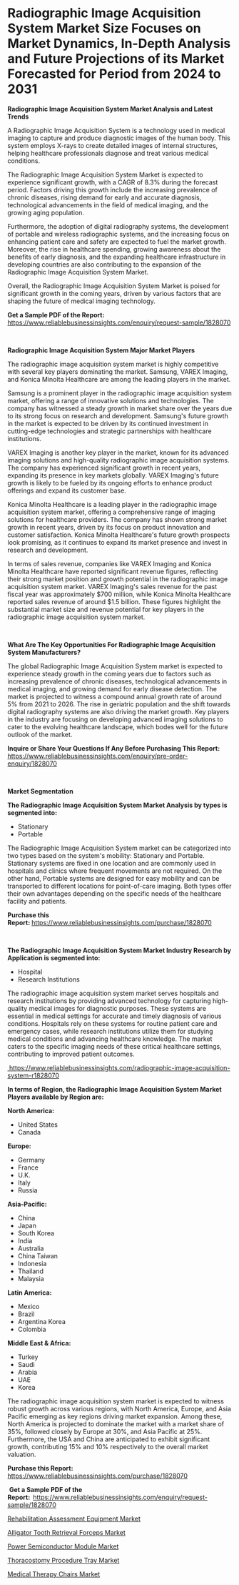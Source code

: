 <p><h1>Radiographic Image Acquisition System Market Size Focuses on Market Dynamics, In-Depth Analysis and Future Projections of its Market Forecasted for Period from 2024 to 2031</h1></p><p><strong>Radiographic Image Acquisition System Market Analysis and Latest Trends</strong></p>
<p><p>A Radiographic Image Acquisition System is a technology used in medical imaging to capture and produce diagnostic images of the human body. This system employs X-rays to create detailed images of internal structures, helping healthcare professionals diagnose and treat various medical conditions.</p><p>The Radiographic Image Acquisition System Market is expected to experience significant growth, with a CAGR of 8.3% during the forecast period. Factors driving this growth include the increasing prevalence of chronic diseases, rising demand for early and accurate diagnosis, technological advancements in the field of medical imaging, and the growing aging population.</p><p>Furthermore, the adoption of digital radiography systems, the development of portable and wireless radiographic systems, and the increasing focus on enhancing patient care and safety are expected to fuel the market growth. Moreover, the rise in healthcare spending, growing awareness about the benefits of early diagnosis, and the expanding healthcare infrastructure in developing countries are also contributing to the expansion of the Radiographic Image Acquisition System Market.</p><p>Overall, the Radiographic Image Acquisition System Market is poised for significant growth in the coming years, driven by various factors that are shaping the future of medical imaging technology.</p></p>
<p><strong>Get a Sample PDF of the Report:&nbsp;</strong> <a href="https://www.reliablebusinessinsights.com/enquiry/request-sample/1828070">https://www.reliablebusinessinsights.com/enquiry/request-sample/1828070</a></p>
<p>&nbsp;</p>
<p><strong>Radiographic Image Acquisition System Major Market Players</strong></p>
<p><p>The radiographic image acquisition system market is highly competitive with several key players dominating the market. Samsung, VAREX Imaging, and Konica Minolta Healthcare are among the leading players in the market. </p><p>Samsung is a prominent player in the radiographic image acquisition system market, offering a range of innovative solutions and technologies. The company has witnessed a steady growth in market share over the years due to its strong focus on research and development. Samsung's future growth in the market is expected to be driven by its continued investment in cutting-edge technologies and strategic partnerships with healthcare institutions. </p><p>VAREX Imaging is another key player in the market, known for its advanced imaging solutions and high-quality radiographic image acquisition systems. The company has experienced significant growth in recent years, expanding its presence in key markets globally. VAREX Imaging's future growth is likely to be fueled by its ongoing efforts to enhance product offerings and expand its customer base.</p><p>Konica Minolta Healthcare is a leading player in the radiographic image acquisition system market, offering a comprehensive range of imaging solutions for healthcare providers. The company has shown strong market growth in recent years, driven by its focus on product innovation and customer satisfaction. Konica Minolta Healthcare's future growth prospects look promising, as it continues to expand its market presence and invest in research and development.</p><p>In terms of sales revenue, companies like VAREX Imaging and Konica Minolta Healthcare have reported significant revenue figures, reflecting their strong market position and growth potential in the radiographic image acquisition system market. VAREX Imaging's sales revenue for the past fiscal year was approximately $700 million, while Konica Minolta Healthcare reported sales revenue of around $1.5 billion. These figures highlight the substantial market size and revenue potential for key players in the radiographic image acquisition system market.</p></p>
<p>&nbsp;</p>
<p><strong>What Are The Key Opportunities For Radiographic Image Acquisition System Manufacturers?</strong></p>
<p><p>The global Radiographic Image Acquisition System market is expected to experience steady growth in the coming years due to factors such as increasing prevalence of chronic diseases, technological advancements in medical imaging, and growing demand for early disease detection. The market is projected to witness a compound annual growth rate of around 5% from 2021 to 2026. The rise in geriatric population and the shift towards digital radiography systems are also driving the market growth. Key players in the industry are focusing on developing advanced imaging solutions to cater to the evolving healthcare landscape, which bodes well for the future outlook of the market.</p></p>
<p><strong>Inquire or Share Your Questions If Any Before Purchasing This Report:</strong> <a href="https://www.reliablebusinessinsights.com/enquiry/pre-order-enquiry/1828070">https://www.reliablebusinessinsights.com/enquiry/pre-order-enquiry/1828070</a></p>
<p>&nbsp;</p>
<p><strong>Market Segmentation</strong></p>
<p><strong>The Radiographic Image Acquisition System Market Analysis by types is segmented into:</strong></p>
<p><ul><li>Stationary</li><li>Portable</li></ul></p>
<p><p>The Radiographic Image Acquisition System market can be categorized into two types based on the system's mobility: Stationary and Portable. Stationary systems are fixed in one location and are commonly used in hospitals and clinics where frequent movements are not required. On the other hand, Portable systems are designed for easy mobility and can be transported to different locations for point-of-care imaging. Both types offer their own advantages depending on the specific needs of the healthcare facility and patients.</p></p>
<p><strong>Purchase this Report:&nbsp;</strong><a href="https://www.reliablebusinessinsights.com/purchase/1828070">https://www.reliablebusinessinsights.com/purchase/1828070</a></p>
<p>&nbsp;</p>
<p><strong>The Radiographic Image Acquisition System Market Industry Research by Application is segmented into:</strong></p>
<p><ul><li>Hospital</li><li>Research Institutions</li></ul></p>
<p><p>The radiographic image acquisition system market serves hospitals and research institutions by providing advanced technology for capturing high-quality medical images for diagnostic purposes. These systems are essential in medical settings for accurate and timely diagnosis of various conditions. Hospitals rely on these systems for routine patient care and emergency cases, while research institutions utilize them for studying medical conditions and advancing healthcare knowledge. The market caters to the specific imaging needs of these critical healthcare settings, contributing to improved patient outcomes.</p></p>
<p><a href="https://www.reliablebusinessinsights.com/radiographic-image-acquisition-system-r1828070">&nbsp;https://www.reliablebusinessinsights.com/radiographic-image-acquisition-system-r1828070</a></p>
<p><strong>In terms of Region, the Radiographic Image Acquisition System Market Players available by Region are:</strong></p>
<p>
    <p> <strong> North America: </strong>
        <ul>
            <li>United States</li>
            <li>Canada</li>
        </ul>
        </p> 
    <p> <strong> Europe: </strong>
        <ul>
            <li>Germany</li>
            <li>France</li>
            <li>U.K.</li>
            <li>Italy</li>
            <li>Russia</li>
        </ul>
        </p> 
    <p> <strong> Asia-Pacific: </strong>
        <ul>
            <li>China</li>
            <li>Japan</li>
            <li>South Korea</li>
            <li>India</li>
            <li>Australia</li>
            <li>China Taiwan</li>
            <li>Indonesia</li>
            <li>Thailand</li>
            <li>Malaysia</li>
        </ul>
        </p> 
    <p> <strong> Latin America: </strong>
        <ul>
            <li>Mexico</li>
            <li>Brazil</li>
            <li>Argentina Korea</li>
            <li>Colombia</li>
        </ul>
        </p> 
    <p> <strong> Middle East & Africa: </strong>
        <ul>
            <li>Turkey</li>
            <li>Saudi</li>
            <li>Arabia</li>
            <li>UAE</li>
            <li>Korea</li>
        </ul>
    </p>
    </p>
<p><p>The radiographic image acquisition system market is expected to witness robust growth across various regions, with North America, Europe, and Asia Pacific emerging as key regions driving market expansion. Among these, North America is projected to dominate the market with a market share of 35%, followed closely by Europe at 30%, and Asia Pacific at 25%. Furthermore, the USA and China are anticipated to exhibit significant growth, contributing 15% and 10% respectively to the overall market valuation.</p></p>
<p><strong>Purchase this Report: </strong><a href="https://www.reliablebusinessinsights.com/purchase/1828070">https://www.reliablebusinessinsights.com/purchase/1828070</a></p>
<p>&nbsp;<strong>Get a Sample PDF of the Report:&nbsp;&nbsp;</strong><a href="https://www.reliablebusinessinsights.com/enquiry/request-sample/1828070">https://www.reliablebusinessinsights.com/enquiry/request-sample/1828070</a></p>
<p><strong></strong></p>
<p><p><a href="https://github.com/abigailsutherland7889/Market-Research-Report-List-1/blob/main/rehabilitation-assessment-equipment-market.md">Rehabilitation Assessment Equipment Market</a></p><p><a href="https://github.com/brentleyjimmiealvaradoz4l1rea/Market-Research-Report-List-3/blob/main/alligator-tooth-retrieval-forceps-market.md">Alligator Tooth Retrieval Forceps Market</a></p><p><a href="https://medium.com/@priscillaalexist47/power-semiconductor-module-market-trends-and-analysis-opportunities-and-challenges-for-future-0b6df505d870">Power Semiconductor Module Market</a></p><p><a href="https://github.com/YashRP12/Market-Research-Report-List-5/blob/main/thoracostomy-procedure-tray-market.md">Thoracostomy Procedure Tray Market</a></p><p><a href="https://github.com/michealerrygz/Market-Research-Report-List-1/blob/main/medical-therapy-chairs-market.md">Medical Therapy Chairs Market</a></p></p>